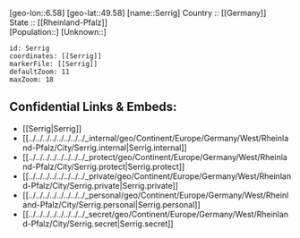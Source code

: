 ﻿---
location: [49.58,6.58] 
mapzoom: [7,12] 
mapmarker: city 
type: City
tags:
- geo/City


SpocWebEntityId: 34218
isDeleted: false
confidential: public

---
[geo-lon::6.58] 
[geo-lat::49.58] 
[name::Serrig] 
Country :: [[Germany]]  
State :: [[Rheinland-Pfalz]]  
[Population::] 
[Unknown::] 


```leaflet
id: Serrig
coordinates: [[Serrig]] 
markerFile: [[Serrig]] 
defaultZoom: 11 
maxZoom: 18
```


## Confidential Links & Embeds: 
- [[Serrig|Serrig]]  
- [[../../../../../../../../_internal/geo/Continent/Europe/Germany/West/Rheinland-Pfalz/City/Serrig.internal|Serrig.internal]] 
- [[../../../../../../../../_protect/geo/Continent/Europe/Germany/West/Rheinland-Pfalz/City/Serrig.protect|Serrig.protect]] 
- [[../../../../../../../../_private/geo/Continent/Europe/Germany/West/Rheinland-Pfalz/City/Serrig.private|Serrig.private]] 
- [[../../../../../../../../_personal/geo/Continent/Europe/Germany/West/Rheinland-Pfalz/City/Serrig.personal|Serrig.personal]] 
- [[../../../../../../../../_secret/geo/Continent/Europe/Germany/West/Rheinland-Pfalz/City/Serrig.secret|Serrig.secret]] 
